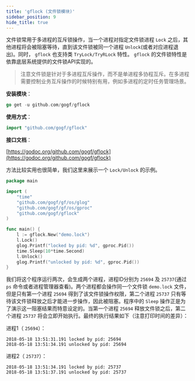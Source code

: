 ```yaml
---
title: 'gflock (文件锁模块)'
sidebar_position: 9
hide_title: true
---
```


文件锁常用于多进程的互斥锁操作，当一个进程对指定文件锁进程 `Lock` 之后，其他进程将会被阻塞等待，直到该文件锁被同一个进程 `Unlock`(或者对应进程退出)。同时， `gflock` 也支持类 `TryLock/TryRLock` 特性。 `gflock` 的文件锁特性是依靠底层系统提供的文件锁API实现的。

> 注意文件锁是针对于多进程互斥操作，而不是单进程多协程互斥。在多进程需要控制业务互斥操作的时候特别有用，例如多进程的定时任务管理场景。

**安装模块**：

```  go
go get -u github.com/gogf/gflock

```

**使用方式**：

```  go
import "github.com/gogf/gflock"

```

**接口文档**：

[https://godoc.org/github.com/gogf/gflock](https://godoc.org/github.com/gogf/gflock)

方法比较实用也很简单，我们这里来展示一个 `Lock/Unlock` 的示例。

```  go
package main

import (
    "time"
    "github.com/gogf/gf/os/glog"
    "github.com/gogf/gf/os/gproc"
    "github.com/gogf/gflock"
)

func main() {
    l := gflock.New("demo.lock")
    l.Lock()
    glog.Printf("locked by pid: %d", gproc.Pid())
    time.Sleep(10*time.Second)
    l.Unlock()
    glog.Printf("unlocked by pid: %d", gproc.Pid())
}

```

我们将这个程序运行两次，会生成两个进程，进程ID分别为 `25694` 及 `25737`(通过 `ps` 命令或者进程管理器查看)。两个进程都会操作同一个文件锁 `demo.lock` 文件，但是只有第一个进程 `25694` 得到了该文件锁操作权限，第二个进程 `25737` 只有等待该文件锁释放之后才能进一步操作，因此被阻塞。程序中的 `Sleep` 操作正是为了演示这一阻塞结果而特意设定的。当第一个进程 `25694` 释放文件锁之后，第二个进程 `25737` 将会立即开始执行。最终的执行结果如下（注意打印时间的差异）：

进程1（ `25694`）：

```  shell
2018-05-18 13:51:31.191 locked by pid: 25694
2018-05-18 13:51:34.191 unlocked by pid: 25694

```

进程2（ `25737`）：

```  shell
2018-05-18 13:51:34.191 locked by pid: 25737
2018-05-18 13:51:37.191 unlocked by pid: 25737

```